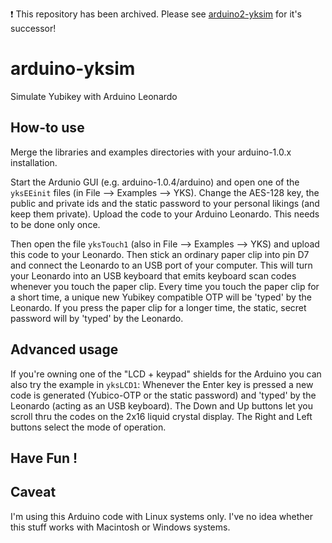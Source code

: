 :exclamation: This repository has been archived. Please see [arduino2-yksim](https://github.com/pagong/arduino2-yksim) for it's successor!

arduino-yksim
=============

Simulate Yubikey with Arduino Leonardo


How-to use
----------

Merge the libraries and examples directories with your arduino-1.0.x installation.

Start the Ardunio GUI (e.g. arduino-1.0.4/arduino) and open one of the `yksEEinit` files (in File --> Examples --> YKS).
Change the AES-128 key, the public and private ids and the static password to your personal likings (and keep them private).
Upload the code to your Arduino Leonardo. This needs to be done only once.

Then open the file `yksTouch1` (also in File --> Examples --> YKS) and upload this code to your Leonardo.
Then stick an ordinary paper clip into pin D7 and connect the Leonardo to an USB port of your computer.
This will turn your Leonardo into an USB keyboard that emits keyboard scan codes whenever you touch the paper clip.
Every time you touch the paper clip for a short time, a unique new Yubikey compatible OTP will be 'typed' by the Leonardo.
If you press the paper clip for a longer time, the static, secret password will by 'typed' by the Leonardo.


Advanced usage
--------------

If you're owning one of the "LCD + keypad" shields for the Arduino you can also try the example in `yksLCD1`:
Whenever the Enter key is pressed a new code is generated (Yubico-OTP or the static password)
and 'typed' by the Leonardo (acting as an USB keyboard).
The Down and Up buttons let you scroll thru the codes on the 2x16 liquid crystal display.
The Right and Left buttons select the mode of operation.


Have Fun !
----------


Caveat
------

I'm using this Arduino code with Linux systems only. 
I've no idea whether this stuff works with Macintosh or Windows systems.
